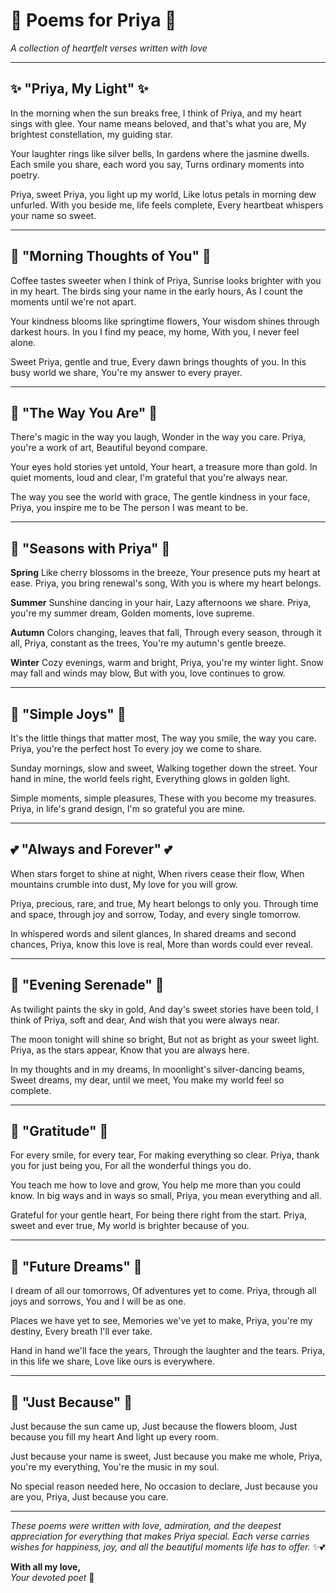 
# 🌹 Poems for Priya 🌹

*A collection of heartfelt verses written with love*

---

## ✨ "Priya, My Light" ✨

In the morning when the sun breaks free,
I think of Priya, and my heart sings with glee.
Your name means beloved, and that's what you are,
My brightest constellation, my guiding star.

Your laughter rings like silver bells,
In gardens where the jasmine dwells.
Each smile you share, each word you say,
Turns ordinary moments into poetry.

Priya, sweet Priya, you light up my world,
Like lotus petals in morning dew unfurled.
With you beside me, life feels complete,
Every heartbeat whispers your name so sweet.

---

## 🌸 "Morning Thoughts of You" 🌸

Coffee tastes sweeter when I think of Priya,
Sunrise looks brighter with you in my heart.
The birds sing your name in the early hours,
As I count the moments until we're not apart.

Your kindness blooms like springtime flowers,
Your wisdom shines through darkest hours.
In you I find my peace, my home,
With you, I never feel alone.

Sweet Priya, gentle and true,
Every dawn brings thoughts of you.
In this busy world we share,
You're my answer to every prayer.

---

## 💫 "The Way You Are" 💫

There's magic in the way you laugh,
Wonder in the way you care.
Priya, you're a work of art,
Beautiful beyond compare.

Your eyes hold stories yet untold,
Your heart, a treasure more than gold.
In quiet moments, loud and clear,
I'm grateful that you're always near.

The way you see the world with grace,
The gentle kindness in your face,
Priya, you inspire me to be
The person I was meant to be.

---

## 🌺 "Seasons with Priya" 🌺

**Spring**
Like cherry blossoms in the breeze,
Your presence puts my heart at ease.
Priya, you bring renewal's song,
With you is where my heart belongs.

**Summer**
Sunshine dancing in your hair,
Lazy afternoons we share.
Priya, you're my summer dream,
Golden moments, love supreme.

**Autumn**
Colors changing, leaves that fall,
Through every season, through it all,
Priya, constant as the trees,
You're my autumn's gentle breeze.

**Winter**
Cozy evenings, warm and bright,
Priya, you're my winter light.
Snow may fall and winds may blow,
But with you, love continues to grow.

---

## 🌟 "Simple Joys" 🌟

It's the little things that matter most,
The way you smile, the way you care.
Priya, you're the perfect host
To every joy we come to share.

Sunday mornings, slow and sweet,
Walking together down the street.
Your hand in mine, the world feels right,
Everything glows in golden light.

Simple moments, simple pleasures,
These with you become my treasures.
Priya, in life's grand design,
I'm so grateful you are mine.

---

## 💕 "Always and Forever" 💕

When stars forget to shine at night,
When rivers cease their flow,
When mountains crumble into dust,
My love for you will grow.

Priya, precious, rare, and true,
My heart belongs to only you.
Through time and space, through joy and sorrow,
Today, and every single tomorrow.

In whispered words and silent glances,
In shared dreams and second chances,
Priya, know this love is real,
More than words could ever reveal.

---

## 🌙 "Evening Serenade" 🌙

As twilight paints the sky in gold,
And day's sweet stories have been told,
I think of Priya, soft and dear,
And wish that you were always near.

The moon tonight will shine so bright,
But not as bright as your sweet light.
Priya, as the stars appear,
Know that you are always here.

In my thoughts and in my dreams,
In moonlight's silver-dancing beams,
Sweet dreams, my dear, until we meet,
You make my world feel so complete.

---

## 🦋 "Gratitude" 🦋

For every smile, for every tear,
For making everything so clear.
Priya, thank you for just being you,
For all the wonderful things you do.

You teach me how to love and grow,
You help me more than you could know.
In big ways and in ways so small,
Priya, you mean everything and all.

Grateful for your gentle heart,
For being there right from the start.
Priya, sweet and ever true,
My world is brighter because of you.

---

## 🌈 "Future Dreams" 🌈

I dream of all our tomorrows,
Of adventures yet to come.
Priya, through all joys and sorrows,
You and I will be as one.

Places we have yet to see,
Memories we've yet to make,
Priya, you're my destiny,
Every breath I'll ever take.

Hand in hand we'll face the years,
Through the laughter and the tears.
Priya, in this life we share,
Love like ours is everywhere.

---

## 💖 "Just Because" 💖

Just because the sun came up,
Just because the flowers bloom,
Just because you fill my heart
And light up every room.

Just because your name is sweet,
Just because you make me whole,
Priya, you're my everything,
You're the music in my soul.

No special reason needed here,
No occasion to declare,
Just because you are you, Priya,
Just because you care.

---

*These poems were written with love, admiration, and the deepest appreciation for everything that makes Priya special. Each verse carries wishes for happiness, joy, and all the beautiful moments life has to offer.* ✨💕

**With all my love,**  
*Your devoted poet* 🌹
